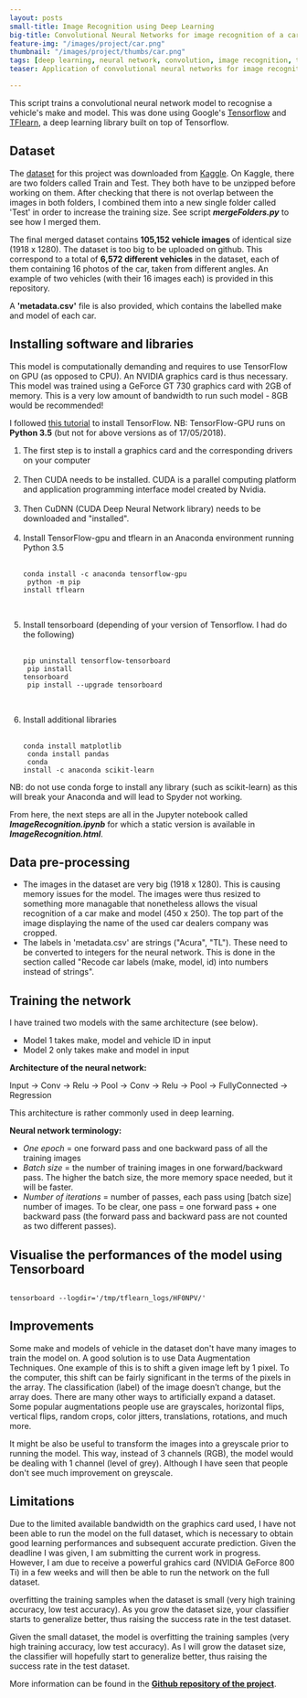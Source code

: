 ```yaml
---
layout: posts
small-title: Image Recognition using Deep Learning
big-title: Convolutional Neural Networks for image recognition of a car make and model using TensorFlow.
feature-img: "/images/project/car.png"
thumbnail: "/images/project/thumbs/car.png"
tags: [deep learning, neural network, convolution, image recognition, tensorflow]
teaser: Application of convolutional neural networks for image recognition of a car make and model using TensorFlow.

---
```



This script trains a convolutional neural network model to recognise a vehicle's make and model. This was done using Google's [Tensorflow](https://www.tensorflow.org/) and [TFlearn](http://tflearn.org/), a deep learning library built on top of Tensorflow. 

## Dataset
The [dataset](https://www.kaggle.com/c/6927/download/test.zip) for this project was downloaded from [Kaggle](https://www.kaggle.com/c/carvana-image-masking-challenge/data). On Kaggle, there are two folders called Train and Test. They both have to be unzipped before working on them. After checking that there is not overlap between the images in both folders, I combined them into a new single folder called 'Test' in order to increase the training size. See script ***mergeFolders.py*** to see how I merged them.

The final merged dataset contains **105,152 vehicle images** of identical size (1918 x 1280). The dataset is too big to be uploaded on github. This correspond to a total of **6,572 different vehicles** in the dataset, each of them containing 16 photos of the car, taken from different angles. An example of two vehicles (with their 16 images each) is provided in this repository.

A **'metadata.csv'** file is also provided, which contains the labelled make and model of each car.

## Installing software and libraries

This model is computationally demanding and requires to use TensorFlow on GPU (as opposed to CPU). An NVIDIA graphics card is thus necessary. This model was trained using a GeForce GT 730 graphics card with 2GB of memory. This is a very low amount of bandwidth to run such model - 8GB would be recommended!

I followed [this tutorial](https://www.codingforentrepreneurs.com/blog/install-tensorflow-gpu-windows-cuda-cudnn/) to install TensorFlow. 
NB: TensorFlow-GPU runs on **Python 3.5** (but not for above versions as of 17/05/2018).

<ol>
  <li>The first step is to install a graphics card and the corresponding drivers on your computer</li>
  <br />
  
  <li>Then CUDA needs to be installed. CUDA is a parallel computing platform and application programming interface model created by Nvidia.</li>
  <br />
  
  <li>Then CuDNN (CUDA Deep Neural Network library) needs to be downloaded and "installed".</li>
  <br />
  
  <li>Install TensorFlow-gpu and tflearn in an Anaconda environment running Python 3.5<br>
   <br />
  
<code>conda install -c anaconda tensorflow-gpu<br>
  python -m pip install tflearn</code></li>
  <br />
  
   <li>Install tensorboard (depending of your version of Tensorflow. I had do the following)<br>
  <br />
  
<code>pip uninstall tensorflow-tensorboard<br>
pip install tensorboard<br>
pip install --upgrade tensorboard</code></li>
<br />

   <li>Install additional libraries<br>
<br />  
  
<code>conda install matplotlib<br>
conda install pandas<br>
conda install -c anaconda scikit-learn </code></li>
</ol>

NB: do not use conda forge to install any library (such as scikit-learn) as this will break your Anaconda and will lead to Spyder not working.


From here, the next steps are all in the Jupyter notebook called ***ImageRecognition.ipynb*** for which a static version is available in ***ImageRecognition.html***.

## Data pre-processing

- The images in the dataset are very big (1918 x 1280). This is causing memory issues for the model. The images were thus resized to something more managable that nonetheless allows the visual recognition of a car make and model (450 x 250). The top part of the image displaying the name of the used car dealers company was cropped.
- The labels in 'metadata.csv' are strings ("Acura", "TL"). These need to be converted to integers for the neural network. This is done in the section called "Recode car labels (make, model, id) into numbers instead of strings".

## Training the network

I have trained two models with the same architecture (see below). 
- Model 1 takes make, model and vehicle ID in input
- Model 2 only takes make and model in input

**Architecture of the neural network:**

Input -> Conv -> Relu -> Pool -> Conv -> Relu -> Pool -> FullyConnected -> Regression

This architecture is rather commonly used in deep learning.

**Neural network terminology:**
- *One epoch* = one forward pass and one backward pass of all the training images
- *Batch size* = the number of training images in one forward/backward pass. The higher the batch size, the more memory space needed, but it will be faster.
- *Number of iterations* = number of passes, each pass using [batch size] number of images. 
To be clear, one pass = one forward pass + one backward pass (the forward pass and backward pass are not counted as two different passes).

## Visualise the performances of the model using Tensorboard

<code>
tensorboard --logdir='/tmp/tflearn_logs/HF0NPV/'
</code>

## Improvements

Some make and models of vehicle in the dataset don't have many images to train the model on. A good solution is to use Data Augmentation Techniques. One example of this is to shift a given image left by 1 pixel. To the computer, this shift can be fairly significant in the terms of the pixels in the array. The classification (label) of the image doesn’t change, but the array does. There are many other ways to artificially expand a dataset. Some popular augmentations people use are grayscales, horizontal flips, vertical flips, random crops, color jitters, translations, rotations, and much more.

It might be also be useful to transform the images into a greyscale prior to running the model. This way, instead of 3 channels (RGB), the model would be dealing with 1 channel (level of grey). Although I have seen that people don't see much improvement on greyscale.

## Limitations

Due to the limited available bandwidth on the graphics card used, I have not been able to run the model on the full dataset, which is necessary to obtain good learning performances and subsequent accurate prediction. Given the deadline I was given, I am submitting the current work in progress. However, I am due to receive a powerful grahics card (NVIDIA GeForce 800 Ti) in a few weeks and will then be able to run the network on the full dataset.

overfitting the training samples when the dataset is small (very high training accuracy, low test accuracy). As you grow the dataset size, your classifier starts to generalize better, thus raising the success rate in the test dataset.

Given the small dataset, the model is overfitting the training samples (very high training accuracy, low test accuracy). As I will grow the dataset size, the classifier will hopefully start to generalize better, thus raising the success rate in the test dataset.


More information can be found in the [**Github repository of the project**](https://github.com/mednche/Vehicle-Image-Recognition).

